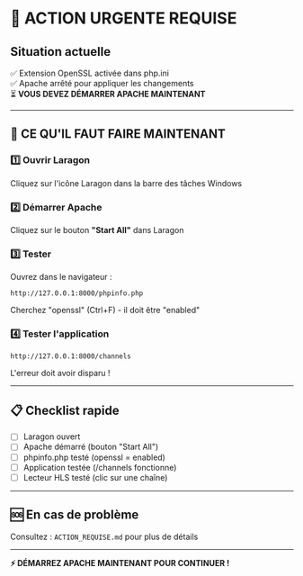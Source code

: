 # 🚨 ACTION URGENTE REQUISE

## Situation actuelle

✅ Extension OpenSSL activée dans php.ini  
✅ Apache arrêté pour appliquer les changements  
⏳ **VOUS DEVEZ DÉMARRER APACHE MAINTENANT**

---

## 🎯 CE QU'IL FAUT FAIRE MAINTENANT

### 1️⃣ Ouvrir Laragon

Cliquez sur l'icône Laragon dans la barre des tâches Windows

### 2️⃣ Démarrer Apache

Cliquez sur le bouton **"Start All"** dans Laragon

### 3️⃣ Tester

Ouvrez dans le navigateur :
```
http://127.0.0.1:8000/phpinfo.php
```

Cherchez "openssl" (Ctrl+F) - il doit être "enabled"

### 4️⃣ Tester l'application

```
http://127.0.0.1:8000/channels
```

L'erreur doit avoir disparu !

---

## 📋 Checklist rapide

- [ ] Laragon ouvert
- [ ] Apache démarré (bouton "Start All")
- [ ] phpinfo.php testé (openssl = enabled)
- [ ] Application testée (/channels fonctionne)
- [ ] Lecteur HLS testé (clic sur une chaîne)

---

## 🆘 En cas de problème

Consultez : `ACTION_REQUISE.md` pour plus de détails

---

**⚡ DÉMARREZ APACHE MAINTENANT POUR CONTINUER !**
